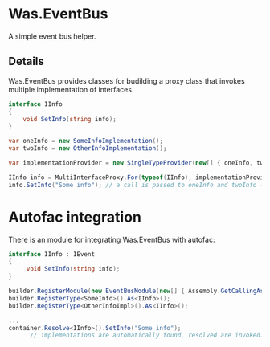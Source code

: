 # Was.EventBus
A simple event bus helper.

## Details
Was.EventBus provides classes for budilding a proxy class that invokes multiple implementation of interfaces.

``` c#
interface IInfo
{
    void SetInfo(string info);
}

var oneInfo = new SomeInfoImplementation();
var twoInfo = new OtherInfoImplementation();

var implementationProvider = new SingleTypeProvider(new[] { oneInfo, twoInfo }, typeof(IInfo));

IInfo info = MultiInterfaceProxy.For(typeof(IInfo), implementationProvider);
info.SetInfo("Some info"); // a call is passed to oneInfo and twoInfo - both are called.

```

# Autofac integration
There is an module for integrating Was.EventBus with autofac:
``` c#
interface IInfo : IEvent
{
     void SetInfo(string info);
}

builder.RegisterModule(new EventBusModule(new[] { Assembly.GetCallingAssembly() })); // assemblies to search types for
builder.RegisterType<SomeInfo>().As<IInfo>();
builder.RegisterType<OtherInfoImpl>().As<IInfo>();

...
container.Resolve<IInfo>().SetInfo("Some info"); 
      // implementations are automatically found, resolved are invoked.
```
